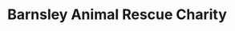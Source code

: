 ---
title: "Barnsley Animal Rescue Charity"
url: /barnsley/barnsley-animal-rescue-charity/
shop: charity
---